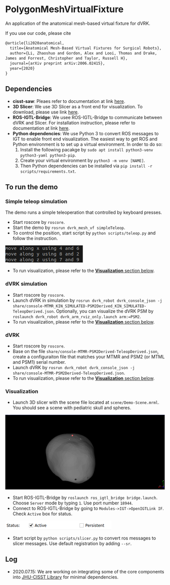 # PolygonMeshVirtualFixture
An application of the anatomical mesh-based virtual fixture for dVRK.

If you use our code, please cite
```
@article{li2020anatomical,
  title={Anatomical Mesh-Based Virtual Fixtures for Surgical Robots},
  author={Li, Zhaoshuo and Gordon, Alex and Looi, Thomas and Drake, James and Forrest, Christopher and Taylor, Russell H},
  journal={arXiv preprint arXiv:2006.02415},
  year={2020}
}
```

## Dependencies
- **cisst-saw**: Pleaes refer to documentation at link [here](https://github.com/jhu-cisst/cisst-saw).
- **3D Slicer**: We use 3D Slicer as a front end for visualization. To download, please use link [here](http://slicer.kitware.com/midas3/download/item/330417/Slicer-4.8.1-linux-amd64.tar.gz).
- **ROS-IGTL-Bridge**: We usee ROS-IGTL-Bridge to communicate between dVRK and Slicer. For installation instruction, please refer to documentation at link [here](https://github.com/openigtlink/ROS-IGTL-Bridge).
- **Python dependencies**: We use Python 3 to convert ROS messages to IGT to enable front end visualization. The easiest way to get ROS and Python environment is to set up a virtual environment. In order to do so:
    1. Install the following pacakge by `sudo apt install python3-venv python3-yaml python3-pip`. 
    2. Create your virtual environment by `python3 -m venv [NAME]`. 
    3. Then Python dependencies can be installed via `pip install -r scripts/requirements.txt`.

## To run the demo
### Simple teleop simulation
The demo runs a simple teleoperation that controlled by keyboard presses.
- Start roscore by `roscore`.
- Start the demo by `rosrun dvrk_mesh_vf simpleTeleop`.
- To control the position, start script by `python scripts/teleop.py` and follow the instruction. 

![](media/simple_teleop_keyboard_control.png)
- To run visualization, please refer to the [**Visualization** section below](https://github.com/mli0603/PolygonMeshVirtualFixture#visualization).

### dVRK simulation
- Start roscore by `roscore`.
- Launch dVRK in simulation by `rosrun dvrk_robot dvrk_console_json -j share/console-MTMR_KIN_SIMULATED-PSM2Derived_KIN_SIMULATED-TeleopDerived.json`. Optionally, you can visualize the dVRK PSM by `roslaunch dvrk_robot dvrk_arm_rviz_only.launch arm:=PSM2`.
- To run visualization, please refer to the [**Visualization** section below](https://github.com/mli0603/PolygonMeshVirtualFixture#visualization).

### dVRK
- Start roscore by `roscore`.
- Base on the file `share/console-MTMR-PSM2Derived-TeleopDerived.json`, create a configuraiton file that matches your MTMR and PSM2 (or MTML and PSM1) serial number.
- Launch dVRK by `rosrun dvrk_robot dvrk_console_json -j share/console-MTMR-PSM2Derived-TeleopDerived.json`. 
- To run visualization, please refer to the [**Visualization** section below](https://github.com/mli0603/PolygonMeshVirtualFixture#visualization).

### Visualization
- Launch 3D slicer with the scene file located at `scene/Demo-Scene.mrml`. You should see a scene with pediatric skull and spheres. 

![](media/visualization_slicer.png)
- Start ROS-IGTL-Bridge by `roslaunch ros_igtl_bridge bridge.launch`. Choose `Server` mode by typing `1`. Use port number `18944`.
- Connect to ROS-IGTL-Bridge by going to `Modules->IGT->OpenIGTLink IF`. Check `Active` box for status. 

![](media/ros_igtl_bridge_active.png)
- Start script by `python scripts/slicer.py` to convert ros messages to slicer messages. Use default registration by adding `--sr`.

## Log
- 2020.07.15: We are working on integrating some of the core components into [JHU-CISST Library](https://github.com/jhu-cisst/cisst) for minimal dependencies.
